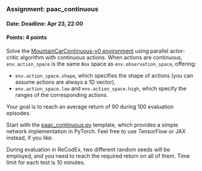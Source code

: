 ### Assignment: paac_continuous
#### Date: Deadline: Apr 23, 22:00
#### Points: 4 points

Solve the [MountainCarContinuous-v0 environment](https://gymnasium.farama.org/environments/classic_control/mountain_car_continuous/)
using parallel actor-critic algorithm with continuous actions.
When actions are continuous, `env.action_space` is the same `Box` space
as `env.observation_space`, offering:
- `env.action_space.shape`, which specifies the shape of actions (you can assume
  actions are always a 1D vector),
- `env.action_space.low` and `env.action_space.high`, which specify the ranges
  of the corresponding actions.

Your goal is to reach an average return of 90 during 100 evaluation episodes.

Start with the [paac_continuous.py](https://github.com/ufal/npfl139/tree/past-2324/labs/08/paac_continuous.py)
template, which provides a simple network implementation in PyTorch. Feel
free to use TensorFlow or JAX instead, if you like.

During evaluation in ReCodEx, two different random seeds will be employed, and
you need to reach the required return on all of them. Time limit for each test
is 10 minutes.
